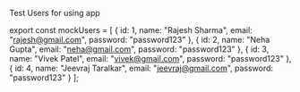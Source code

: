 Test Users for using app

export const mockUsers = [
  {
    id: 1,
    name: "Rajesh Sharma",
    email: "rajesh@gmail.com",
    password: "password123"
  },
  {
    id: 2,
    name: "Neha Gupta",
    email: "neha@gmail.com",
    password: "password123"
  },
  {
    id: 3,
    name: "Vivek Patel",
    email: "vivek@gmail.com",
    password: "password123"
  },
  {
    id: 4,
    name: "Jeevraj Taralkar",
    email: "jeevraj@gmail.com",
    password: "password123"
  }
];
